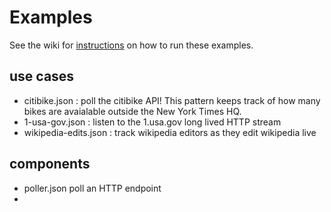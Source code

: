 # Examples

See the wiki for [instructions](https://github.com/nytlabs/streamtools/wiki/examples) on how to run these examples.

## use cases

* citibike.json : poll the citibike API! This pattern keeps track of how many bikes
  are avaialable outside the New York Times HQ.
* 1-usa-gov.json : listen to the 1.usa.gov long lived HTTP stream
* wikipedia-edits.json : track wikipedia editors as they edit wikipedia live

## components

* poller.json poll an HTTP endpoint
* 

